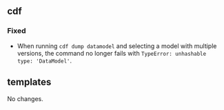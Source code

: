 ## cdf 

### Fixed

- When running `cdf dump datamodel` and selecting a model with multiple
versions, the command no longer fails with `TypeError: unhashable type:
'DataModel'`.

## templates

No changes.